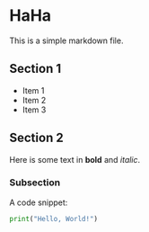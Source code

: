 # HaHa

This is a simple markdown file.

## Section 1

- Item 1
- Item 2
- Item 3

## Section 2

Here is some text in **bold** and _italic_.

### Subsection

A code snippet:

```python
print("Hello, World!")
```
